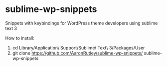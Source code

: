 sublime-wp-snippets
===================

Snippets with keybindings for WordPress theme developers using sublime text 3

How to install: 
1. cd Library/Application\ Support/Sublime\ Text\ 3/Packages/User
2. git clone https://github.com/AaronRutley/sublime-wp-snippets/ sublime-wp-snippets
